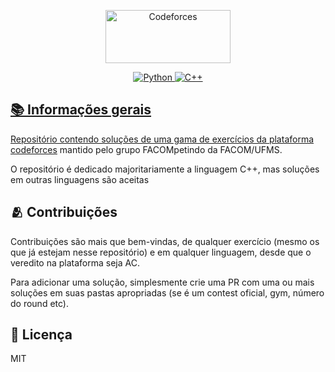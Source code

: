 <p align="center">
<a href="https://www.codeforces.com">
<img src="https://codeforces.org/s/75966/images/codeforces-sponsored-by-ton.png" alt="Codeforces" width="200" height="85"/>
</p>

<p align='center'>
<img alt="Python" src="https://img.shields.io/badge/Python-3572A5?style=flat&logo=python&logoColor=white">
<img alt="C++" src="https://img.shields.io/badge/C++--F34B7D.svg?logo=cplusplus">
</p>

## 📚 Informações gerais

Repositório contendo soluções de uma gama de exercícios da plataforma [codeforces](https://codeforces.com/) mantido pelo grupo FACOMpetindo da FACOM/UFMS.

O repositório é dedicado majoritariamente a linguagem C++, mas soluções em outras linguagens são aceitas

## 🫂 Contribuições

Contribuições são mais que bem-vindas, de qualquer exercício (mesmo os que já estejam nesse repositório) e em qualquer linguagem, desde que o veredito na plataforma seja AC.

Para adicionar uma solução, simplesmente crie uma PR com uma ou mais soluções em suas pastas apropriadas (se é um contest oficial, gym, número do round etc).

## 📃 Licença
MIT
